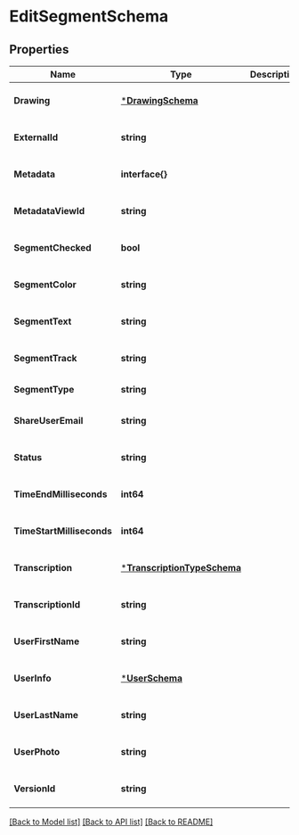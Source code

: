 # EditSegmentSchema

## Properties
Name | Type | Description | Notes
------------ | ------------- | ------------- | -------------
**Drawing** | [***DrawingSchema**](DrawingSchema.md) |  | [optional] [default to null]
**ExternalId** | **string** |  | [optional] [default to null]
**Metadata** | **interface{}** |  | [optional] [default to null]
**MetadataViewId** | **string** |  | [optional] [default to null]
**SegmentChecked** | **bool** |  | [optional] [default to null]
**SegmentColor** | **string** |  | [optional] [default to null]
**SegmentText** | **string** |  | [optional] [default to null]
**SegmentTrack** | **string** |  | [optional] [default to null]
**SegmentType** | **string** |  | [default to null]
**ShareUserEmail** | **string** |  | [optional] [default to null]
**Status** | **string** |  | [optional] [default to null]
**TimeEndMilliseconds** | **int64** |  | [optional] [default to null]
**TimeStartMilliseconds** | **int64** |  | [optional] [default to null]
**Transcription** | [***TranscriptionTypeSchema**](TranscriptionTypeSchema.md) |  | [optional] [default to null]
**TranscriptionId** | **string** |  | [optional] [default to null]
**UserFirstName** | **string** |  | [optional] [default to null]
**UserInfo** | [***UserSchema**](UserSchema.md) |  | [optional] [default to null]
**UserLastName** | **string** |  | [optional] [default to null]
**UserPhoto** | **string** |  | [optional] [default to null]
**VersionId** | **string** |  | [optional] [default to null]

[[Back to Model list]](../README.md#documentation-for-models) [[Back to API list]](../README.md#documentation-for-api-endpoints) [[Back to README]](../README.md)


